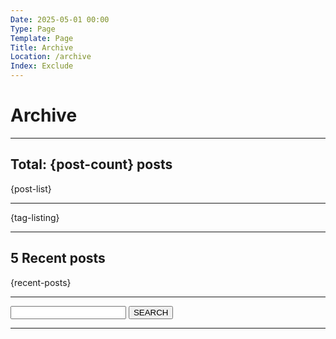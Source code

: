 ```yaml
---
Date: 2025-05-01 00:00
Type: Page
Template: Page
Title: Archive
Location: /archive
Index: Exclude
---
```


# Archive

---

## Total: {post-count} posts

{post-list}

---

{tag-listing}

---

## 5 Recent posts

{recent-posts}

---

<form action="/" method="get" class="search">
<label for="search"></label>
<input type="text" name="search">
<button type="submit">SEARCH</button>
</form>

---
